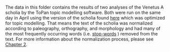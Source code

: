 The data in this folder contains the results of two analyses of the Venetus A scholia by the ToPan topic modelling software. Both were run on the same day in April using the version of the scholia found [here](https://github.com/cjschu17/Thesis2016-2017/blob/master/Appendix/VersionsOfScholia/TM-normalized.tsv) which was optimized for topic modelling. That means the text of the scholia was normalized according to paleography, orthography, and morphology and had many of the most frequently occurring words (i.e. [stop-words](https://github.com/cjschu17/Thesis2016-2017/blob/master/Appendix/Chapter3/Data/TopicModelData/StopWords/stopWords.txt) ) removed from the text. For more information about the normalization process, please see [Chapter 2](https://github.com/cjschu17/Thesis2016-2017/blob/master/ThesisWriting/Chapter2.md).
